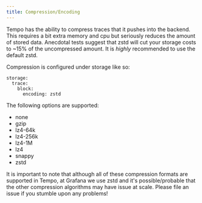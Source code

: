 ```yaml
---
title: Compression/Encoding
---
```


Tempo has the ability to compress traces that it pushes into the backend. This requires a bit extra
memory and cpu but seriously reduces the amount of stored data.  Anecdotal tests suggest that zstd will
cut your storage costs to ~15% of the uncompressed amount.  It is _highly_ recommended to use the
default zstd.

Compression is configured under storage like so:

```
storage:
  trace:
    block:
      encoding: zstd
```

The following options are supported:

- none
- gzip
- lz4-64k
- lz4-256k
- lz4-1M
- lz4
- snappy
- zstd

It is important to note that although all of these compression formats are supported in Tempo, at Grafana
we use  zstd and it's possible/probable that the other compression algorithms may have issue at scale.  Please 
file an issue if you stumble upon any problems!